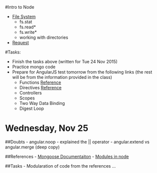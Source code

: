 
#Intro to Node

 - [File System](https://nodejs.org/api/fs.html)
    - fs.stat
    - fs.read*
    - fs.write*
    - working with directories
 - [Request](https://www.npmjs.com/package/request)
 
#Tasks: 
 - Finish the tasks above (written for Tue 24 Nov 2015)
 - Practice mongo code
 - Prepare for AngularJS test tomorrow from the following links (the rest will be from the information provided in the class)
    - Functions [Reference](https://docs.angularjs.org/api/ng/function)
    - Directives [Reference](https://docs.angularjs.org/api/ng/service/$compile)
    - Controllers
    - Scopes
    - Two Way Data Binding
    - Digest Loop
    
    
# Wednesday, Nov 25
   
##Doubts
    - angular.noop - explained the || operator
    - angular.extend vs angular.merge (deep copy)
    
##References
    - [Mongoose Documentaiton](http://mongoosejs.com/docs/documents.html)
    - [Modules in node](https://nodejs.org/api/modules.html)
    
##Tasks
    - Modularation of code from the references ... 
    

 
 
  